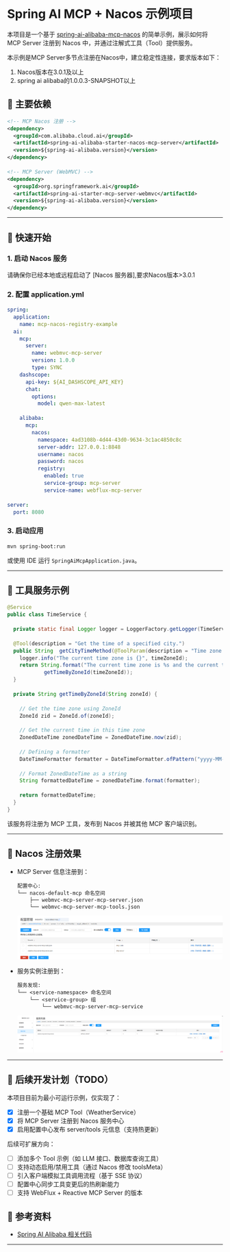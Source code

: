 # Spring AI MCP + Nacos 示例项目

本项目是一个基于 [spring-ai-alibaba-mcp-nacos](https://github.com/spring-projects/spring-ai-alibaba) 的简单示例，展示如何将 MCP Server 注册到 Nacos 中，并通过注解式工具（Tool）提供服务。

本示例是MCP Server多节点注册在Nacos中，建立稳定性连接，要求版本如下：
1. Nacos版本在3.0.1及以上
2. spring ai alibaba的1.0.0.3-SNAPSHOT以上

## 🧩 主要依赖

```xml
<!-- MCP Nacos 注册 -->
<dependency>
  <groupId>com.alibaba.cloud.ai</groupId>
  <artifactId>spring-ai-alibaba-starter-nacos-mcp-server</artifactId>
  <version>${spring-ai-alibaba.version}</version>
</dependency>
        
<!-- MCP Server (WebMVC) -->
<dependency>
  <groupId>org.springframework.ai</groupId>
  <artifactId>spring-ai-starter-mcp-server-webmvc</artifactId>
  <version>${spring-ai-alibaba.version}</version>
</dependency>
```

---

## 🚀 快速开始

### 1. 启动 Nacos 服务

请确保你已经本地或远程启动了 [Nacos 服务器],要求Nacos版本>3.0.1

### 2. 配置 application.yml

```yaml
spring:
  application:
    name: mcp-nacos-registry-example
  ai:
    mcp:
      server:
        name: webmvc-mcp-server
        version: 1.0.0
        type: SYNC
    dashscope:
      api-key: ${AI_DASHSCOPE_API_KEY}
      chat:
        options:
          model: qwen-max-latest

    alibaba:
      mcp:
        nacos:
          namespace: 4ad3108b-4d44-43d0-9634-3c1ac4850c8c
          server-addr: 127.0.0.1:8848
          username: nacos
          password: nacos
          registry:
            enabled: true
            service-group: mcp-server
            service-name: webflux-mcp-server

server:
  port: 8080

```

### 3. 启动应用

```bash
mvn spring-boot:run
```

或使用 IDE 运行 `SpringAiMcpApplication.java`。

---

## 🔧 工具服务示例

```java
@Service
public class TimeService {

  private static final Logger logger = LoggerFactory.getLogger(TimeService.class);

  @Tool(description = "Get the time of a specified city.")
  public String  getCityTimeMethod(@ToolParam(description = "Time zone id, such as Asia/Shanghai") String timeZoneId) {
    logger.info("The current time zone is {}", timeZoneId);
    return String.format("The current time zone is %s and the current time is " + "%s", timeZoneId,
            getTimeByZoneId(timeZoneId));
  }

  private String getTimeByZoneId(String zoneId) {

    // Get the time zone using ZoneId
    ZoneId zid = ZoneId.of(zoneId);

    // Get the current time in this time zone
    ZonedDateTime zonedDateTime = ZonedDateTime.now(zid);

    // Defining a formatter
    DateTimeFormatter formatter = DateTimeFormatter.ofPattern("yyyy-MM-dd HH:mm:ss z");

    // Format ZonedDateTime as a string
    String formattedDateTime = zonedDateTime.format(formatter);

    return formattedDateTime;
  }
}
```

该服务将注册为 MCP 工具，发布到 Nacos 并被其他 MCP 客户端识别。

---

## 📡 Nacos 注册效果

- MCP Server 信息注册到：

  ```
  配置中心:
  └── nacos-default-mcp 命名空间
      ├── webmvc-mcp-server-mcp-server.json
      └── webmvc-mcp-server-mcp-tools.json
  ```
  ![img_1.png](img_1.png)
- 服务实例注册到：

  ```
  服务发现:
  └── <service-namespace> 命名空间
      └── <service-group> 组
          └── webmvc-mcp-server-mcp-service
  ```
  ![img.png](img.png)

---

## 🚧 后续开发计划（TODO）

本项目目前为最小可运行示例，仅实现了：

- [x] 注册一个基础 MCP Tool（WeatherService）
- [x] 将 MCP Server 注册到 Nacos 服务中心
- [x] 启用配置中心发布 server/tools 元信息（支持热更新）

后续可扩展方向：

- [ ] 添加多个 Tool 示例（如 LLM 接口、数据库查询工具）
- [ ] 支持动态启用/禁用工具（通过 Nacos 修改 toolsMeta）
- [ ] 引入客户端模拟工具调用流程（基于 SSE 协议）
- [ ] 配置中心同步工具变更后的热刷新能力
- [ ] 支持 WebFlux + Reactive MCP Server 的版本

## 📎 参考资料

- [Spring AI Alibaba 相关代码](https://github.com/alibaba/spring-ai-alibaba/tree/main/spring-ai-alibaba-mcp/spring-ai-alibaba-mcp-nacos)

---
